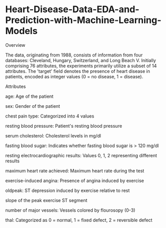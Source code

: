 # Heart-Disease-Data-EDA-and-Prediction-with-Machine-Learning-Models

Overview

The data, originating from 1988, consists of information from four databases: Cleveland, Hungary, Switzerland, and Long Beach V. Initially comprising 76 attributes, the experiments primarily utilize a subset of 14 attributes. The 'target' field denotes the presence of heart disease in patients, encoded as integer values (0 = no disease, 1 = disease).

Attributes

age: Age of the patient

sex: Gender of the patient

chest pain type: Categorized into 4 values

resting blood pressure: Patient's resting blood pressure

serum cholesterol: Cholesterol levels in mg/dl

fasting blood sugar: Indicates whether fasting blood sugar is > 120 mg/dl

resting electrocardiographic results: Values 0, 1, 2 representing different results

maximum heart rate achieved: Maximum heart rate during the test

exercise-induced angina: Presence of angina induced by exercise

oldpeak: ST depression induced by exercise relative to rest

slope of the peak exercise ST segment

number of major vessels: Vessels colored by flourosopy (0-3)

thal: Categorized as 0 = normal, 1 = fixed defect, 2 = reversible defect
